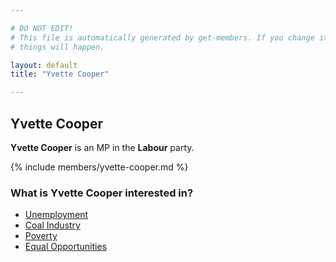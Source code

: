 ```yaml
---

# DO NOT EDIT!
# This file is automatically generated by get-members. If you change it, bad
# things will happen.

layout: default
title: "Yvette Cooper"

---
```


## Yvette Cooper

**Yvette Cooper** is an MP in the **Labour** party.

{% include members/yvette-cooper.md %}

### What is Yvette Cooper interested in?


* [Unemployment](/interests/unemployment.html)
* [Coal Industry](/interests/coal-industry.html)
* [Poverty](/interests/poverty.html)
* [Equal Opportunities](/interests/equal-opportunities.html)
